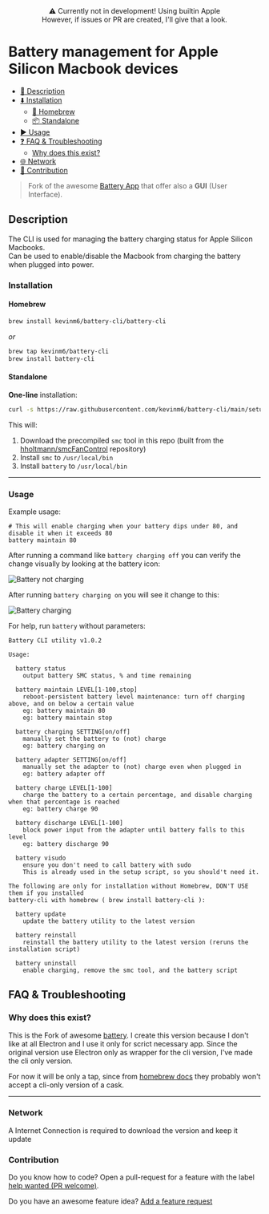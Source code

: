 <div align="center">⚠️ Currently not in development! Using builtin Apple<br>
However, if issues or PR are created, I'll give that a look.
</div>


# Battery management for Apple Silicon Macbook devices

<!--toc:start-->
- [📃 Description](#description)
- [⬇️  Installation](#installation)
  - [🍺 Homebrew](#homebrew)
  - [📦 Standalone](#standalone)
- [▶️  Usage](#usage)
- [❓ FAQ & Troubleshooting](#faq-troubleshooting)
  - [Why does this exist?](#why-does-this-exist)
- [🌐  Network](#network)
- [👥 Contribution](#contribution)
<!--toc:end-->


> Fork of the awesome [Battery App](https://github.com/actuallymentor/battery) that offer also a **GUI** (User Interface).

## Description

The CLI is used for managing the battery charging status for Apple Silicon Macbooks.\
Can be used to enable/disable the Macbook from charging the battery when plugged into power.

### Installation

#### Homebrew

  ```bash
  brew install kevinm6/battery-cli/battery-cli
  ```
  *or*

  ```bash
  brew tap kevinm6/battery-cli
  brew install battery-cli
  ```

#### Standalone

**One-line** installation:

  ```bash
  curl -s https://raw.githubusercontent.com/kevinm6/battery-cli/main/setup.sh | bash
  ```

This will:

1. Download the precompiled `smc` tool in this repo (built from the [hholtmann/smcFanControl]( https://github.com/hholtmann/smcFanControl.git ) repository)
2. Install `smc` to `/usr/local/bin`
3. Install `battery` to `/usr/local/bin`

---

### Usage

Example usage:

```shell
# This will enable charging when your battery dips under 80, and disable it when it exceeds 80
battery maintain 80
```

After running a command like `battery charging off` you can verify the change visually by looking at the battery icon:

![Battery not charging](./screenshots/not-charging-screenshot.png)

After running `battery charging on` you will see it change to this:

![Battery charging](./screenshots/charging-screenshot.png)


For help, run `battery` without parameters:

```
Battery CLI utility v1.0.2

Usage:

  battery status
    output battery SMC status, % and time remaining

  battery maintain LEVEL[1-100,stop]
    reboot-persistent battery level maintenance: turn off charging above, and on below a certain value
    eg: battery maintain 80
    eg: battery maintain stop

  battery charging SETTING[on/off]
    manually set the battery to (not) charge
    eg: battery charging on

  battery adapter SETTING[on/off]
    manually set the adapter to (not) charge even when plugged in
    eg: battery adapter off

  battery charge LEVEL[1-100]
    charge the battery to a certain percentage, and disable charging when that percentage is reached
    eg: battery charge 90

  battery discharge LEVEL[1-100]
    block power input from the adapter until battery falls to this level
    eg: battery discharge 90

  battery visudo
    ensure you don't need to call battery with sudo
    This is already used in the setup script, so you should't need it.

The following are only for installation without Homebrew, DON'T USE them if you installed
battery-cli with homebrew ( brew install battery-cli ):

  battery update
    update the battery utility to the latest version

  battery reinstall
    reinstall the battery utility to the latest version (reruns the installation script)

  battery uninstall
    enable charging, remove the smc tool, and the battery script
```

## FAQ & Troubleshooting

### Why does this exist?

This is the Fork of awesome [battery](https://github.com/actuallymentor/battery).
I create this version because I don't like at all Electron and I use it only for scrict
necessary app. Since the original version use Electron only as wrapper for the cli version,
I've made the cli only version.

For now it will be only a tap, since from [homebrew docs](https://docs.brew.sh) they probably
won't accept a cli-only version of a cask.

---

### Network

A Internet Connection is required to download the version and keep it update

### Contribution

Do you know how to code? Open a pull-request for a feature with the label [help wanted (PR welcome)](https://github.com/kevinm6/battery-cli/labels/help%20wanted%20%28PR%20welcome%29).

Do you have an awesome feature idea? [Add a feature request](https://github.com/kevinm6/battery-cli/issues/new/choose)
